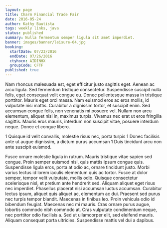 ```yaml
---
layout: page
title: Charm Financial Trade Fair
date: 2016-05-24
author: Kathy Bautista
tags: weekly links, java
status: published
summary: Nulla fermentum semper ligula sit amet imperdiet.
banner: images/banner/leisure-04.jpg
booking:
  startDate: 07/23/2016
  endDate: 07/26/2016
  ctyhocn: AIDINHX
  groupCode: CFTF
published: true
---
```

Nam rhoncus malesuada est, eget efficitur justo sagittis eget. Aenean ac arcu ligula. Sed fermentum tristique consectetur. Suspendisse suscipit nulla felis, eget consequat velit congue eu. Donec pellentesque massa in tristique porttitor. Mauris eget orci massa. Nam euismod eros ac eros mollis, id vulputate nisi mattis. Curabitur a dignissim tortor, et suscipit enim. Sed accumsan congue felis, non venenatis mi posuere vel. Nullam non arcu elementum, aliquet nisi in, maximus turpis. Vivamus nec erat ut eros fringilla sagittis. Mauris eros mauris, interdum non suscipit vitae, posuere interdum neque. Donec et congue libero.

1 Quisque id velit convallis, molestie risus nec, porta turpis
1 Donec facilisis ante ut augue dignissim, a dictum purus accumsan
1 Duis tincidunt arcu non ante suscipit euismod.

Fusce ornare molestie ligula in rutrum. Mauris tristique vitae sapien sed congue. Proin semper euismod nisi, quis mattis ipsum congue quis. Suspendisse ligula eros, porta at odio ac, ornare tincidunt justo. Morbi varius lectus id lorem iaculis elementum quis ac tortor. Fusce at dolor semper, tempor velit vulputate, mollis odio. Quisque consectetur scelerisque nisl, et pretium ante hendrerit sed. Aliquam aliquet eget risus nec imperdiet. Phasellus placerat nisi accumsan luctus accumsan. Curabitur lectus ipsum, aliquet quis aliquet ac, elementum ac dui. Praesent sed purus nec turpis tempor blandit. Maecenas in finibus leo.
Proin vehicula odio id bibendum feugiat. Maecenas nec mi mauris. Cras ornare purus augue, lobortis commodo nibh commodo at. Cras vulputate condimentum neque, nec porttitor odio facilisis a. Sed ut ullamcorper elit, sed eleifend mauris. Aliquam consequat porta ultricies. Suspendisse mattis vel dui a dapibus.
